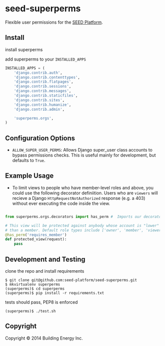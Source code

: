 seed-superperms
==========
Flexible user permissions for the [SEED Platform](http://www.github.com/seed-platform/seed).

## Install

install superperms
<!---
```py
pip install superperms
```
--->
add superperms to your `INSTALLED_APPS`

```py
INSTALLED_APPS = (
    'django.contrib.auth',
    'django.contrib.contenttypes',
    'django.contrib.flatpages',
    'django.contrib.sessions',
    'django.contrib.messages',
    'django.contrib.staticfiles',
    'django.contrib.sites',
    'django.contrib.humanize',
    'django.contrib.admin',

    'superperms.orgs',
)
```

## Configuration Options

 -  ``ALLOW_SUPER_USER_PERMS``: Allows Django super_user class accounts to bypass permissions checks. This is useful mainly for development, but defaults to ``True``.



## Example Usage

- To limit views to people who have member-level roles and above, you could use the following decorator definiition. Users who are ``viewers`` will recieve a Django ``HttpRequestNotAuthorized`` response (e.g. a 403) without ever executing the code inside the view.


```python

from superperms.orgs.decorators import has_perm #  Imports our decorator factory.

# This view will be protected against anybody whose account is "lower"
# than a member. Default role types include ['owner', 'member', 'viewer'].
@has_perm('requires_member')
def protected_view(request):
    pass

```


## Development and Testing

clone the repo and install requirements

```console
$ git clone git@github.com:seed-platform/seed-superperms.git
$ mkvirtualenv superperms
(superperms)$ cd superperms
(superperms)$ pip install -r requirements.txt
```

tests should pass, PEP8 is enforced

```console
(superperms)$ ./test.sh
```

## Copyright
Copyright ©  2014 Building Energy Inc.
